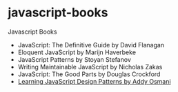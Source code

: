 # javascript-books
Javascript Books

-	JavaScript: The Definitive Guide by David Flanagan
-	Eloquent JavaScript by Marijn Haverbeke
-	JavaScript Patterns by Stoyan Stefanov
-	Writing Maintainable JavaScript by Nicholas Zakas
-	JavaScript: The Good Parts by Douglas Crockford
- [Learning JavaScript Design Patterns by Addy Osmani](http://addyosmani.com/resources/essentialjsdesignpatterns/book/)
